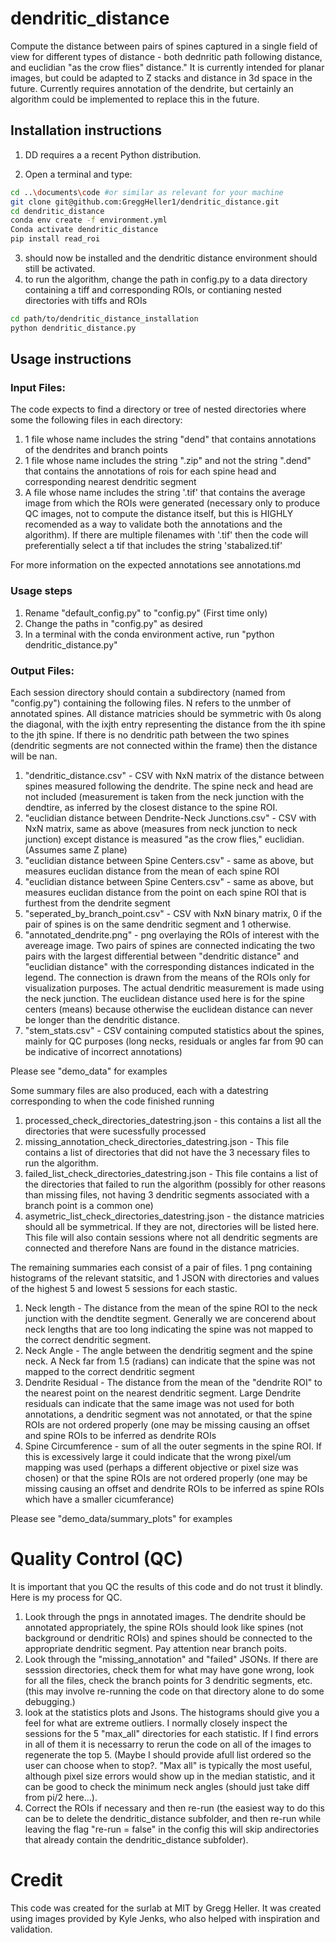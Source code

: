# dendritic_distance
Compute the distance between pairs of spines captured in a single field of view for different types of distance - both dednritic path following distance, and euclidian "as the crow flies" distance." It is currently intended for planar images, but could be adapted to Z stacks and distance in 3d space in the future. Currently requires annotation of the dendrite, but certainly an algorithm could be implemented to replace this in the future. 


## Installation instructions

1. DD requires a  a recent Python distribution.

2. Open a terminal and type:

```bash
cd ..\documents\code #or similar as relevant for your machine
git clone git@github.com:GreggHeller1/dendritic_distance.git
cd dendritic_distance
conda env create -f environment.yml
Conda activate dendritic_distance
pip install read_roi

```

3.  should now be installed and the dendritic distance environment should still be activated. 
4. to run the algorithm, change the path in config.py to a data directory containing a tiff and corresponding ROIs, or contianing nested directories with tiffs and ROIs
```bash
cd path/to/dendritic_distance_installation
python dendritic_distance.py
```



## Usage instructions
### Input Files:
The code expects to find a directory or tree of nested directories where some the following files in each directory:
1. 1 file whose name includes the string "dend" that contains annotations of the dendrites and branch points
1. 1 file whose name includes the string ".zip" and not the string ".dend" that contains the annotations of rois for each spine head and corresponding nearest dendritic segment
1. A file whose name includes the string '.tif' that contains the average image from which the ROIs were generated (necessary only to produce QC images, not to compute the distance itself, but this is HIGHLY recomended as a way to validate both the annotations and the algorithm). If there are multiple filenames with '.tif' then the code will preferentially select a tif that includes the string 'stabalized.tif'

For more information on the expected annotations see annotations.md

### Usage steps
1. Rename "default_config.py" to "config.py" (First time only)
1. Change the paths in "config.py" as desired
1. In a terminal with the conda environment active, run "python dendritic_distance.py"

### Output Files:
Each session directory should contain a subdirectory (named from "config.py") containing the following files.
N refers to the unmber of annotated spines. All distance matricies should be symmetric with 0s along the diagonal, with the ixjth entry representing the distance from the ith spine to the jth spine. If there is no dendritic path between the two spines (dendritic segments are not connected within the frame) then the distance will be nan. 
1. "dendritic_distance.csv" - CSV with NxN matrix of the distance between spines measured following the dendrite. The spine neck and head are not included (measurement is taken from the neck junction with the dendtire, as inferred by the closest distance to the spine ROI. 
1. "euclidian distance between Dendrite-Neck Junctions.csv" - CSV with NxN matrix, same as above (measures from neck junction to neck junction) except distance is measured "as the crow flies," euclidian. (Assumes same Z plane)
1. "euclidian distance between Spine Centers.csv" - same as above, but measures euclidan distance from the mean of each spine ROI
1. "euclidian distance between Spine Centers.csv" - same as above, but measures euclidan distance from the point on each spine ROI that is furthest from the dendrite segment
1. "seperated_by_branch_point.csv" - CSV with NxN binary matrix, 0 if the pair of spines is on the same dendritic segment and 1 otherwise. 
1. "annotated_dendrite.png" - png overlaying the ROIs of interest with the avereage image. Two pairs of spines are connected indicating the two pairs with the largest differential between "dendritic distance" and "euclidian distance" with the corresponding distances indicated in the legend. The connection is drawn from the means of the ROIs only for visualization purposes. The actual dendritic measurement is made using the neck junction. The euclidean distance used here is for the spine centers (means) because otherwise the euclidean distance can never be longer than the dendritic distance. 
1. "stem_stats.csv" - CSV containing computed statistics about the spines, mainly for QC purposes (long necks, residuals or angles far from 90 can be indicative of incorrect annotations)

Please see "demo_data" for examples

Some summary files are also produced, each with a datestring corresponding to when the code finished running
1. processed_check_directories_datestring.json - this contains a list all the directories that were sucessfully processed 
1. missing_annotation_check_directories_datestring.json - This file contains a list of directories that did not have the 3 necessary files to run the algorithm.
1. failed_list_check_directories_datestring.json - This file contains a list of the directories that failed to run the algorithm (possibly for other reasons than missing files, not having 3 dendritic segments associated with a branch point is a common one)
1. asymetric_list_check_directories_datestring.json - the distance matricies should all be symmetrical. If they are not, directories will be listed here. This file will also contain sessions where not all dendritic segments are connected and therefore Nans are found in the distance matricies. 

The remaining summaries each consist of a pair of files. 1 png containing histograms of the relevant statsitic, and 1 JSON with directories and values of the highest 5 and lowest 5 sessions for each stastic. 
1. Neck length - The distance from the mean of the spine ROI to the neck junction with the dendtite segment. Generally we are concerend about neck lengths that are too long indicating the spine was not mapped to the correct dendritic segment.
1. Neck Angle - The angle between the dendritig segment and the spine neck. A Neck far from 1.5 (radians) can indicate that the spine was not mapped to the correct dendritic segment
1. Dendrite Residual - The distance from the mean of the "dendrite ROI" to the nearest point on the nearest dendritic segment. Large Dendrite residuals can indicate that the same image was not used for both annotations, a dendritic segment was not annotated, or that the spine ROIs are not ordered properly (one may be missing causing an offset and spine ROIs to be inferred as dendrite ROIs
1. Spine Circumference - sum of all the outer segments in the spine ROI. If this is excessively large it could indicate that the wrong pixel/um mapping was used (perhaps a different objective or pixel size was chosen) or that the spine ROIs are not ordered properly (one may be missing causing an offset and dendrite ROIs to be inferred as spine ROIs which have a smaller cicumferance)


Please see "demo_data/summary_plots" for examples

# Quality Control (QC)

It is important that you QC the results of this code and do not trust it blindly. Here is my process for QC.
1. Look through the pngs in annotated images. The dendrite should be annotated appropriately, the spine ROIs should look like spines (not background or dendritic ROIs) and spines should be connected to the appropriate dendritic segment. Pay attention near branch poits. 
1. Look through the "missing_annotation" and "failed" JSONs. If there are sesssion directories, check them for what may have gone wrong, look for all the files, check the branch points for 3 dendritic segments, etc. (this may involve re-running the code on that directory alone to do some debugging.)
1. look at the statistics plots and Jsons. The histograms should give you a feel for what are extreme outliers. I normally closely inspect the sessions for the 5 "max_all" directories for each statistic. If I find errors in all of them it is necessarry to rerun the code on all of the images to regenerate the top 5. (Maybe I should provide afull list ordered so the user can choose when to stop?. "Max all" is typically the most useful, although pixel size errors would show up in the median statistic, and it can be good to check the minimum neck angles (should just take diff from pi/2 here...). 
1. Correct the ROIs if necessary and then re-run (the easiest way to do this can be to delete the dendritic_distance subfolder, and then re-run while leaving the flag "re-run = false" in the config this will skip andirectories that already contain the dendritic_distance subfolder). 

# Credit

This code was created for the surlab at MIT by Gregg Heller. It was created using images provided by Kyle Jenks, who also helped with inspiration and validation. 

